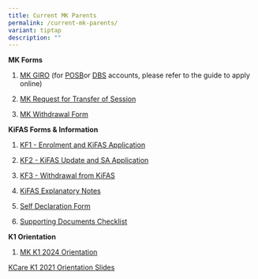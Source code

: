 ```yaml
---
title: Current MK Parents
permalink: /current-mk-parents/
variant: tiptap
description: ""
---
```

<p><strong>MK Forms</strong>
</p>
<ol data-tight="true" class="tight">
<li>
<p><a href="https://www.frontierpri.moe.edu.sg/files/Blank-GIRO-Form-MK.pdf" rel="noopener noreferrer nofollow" target="_blank">MK GIRO</a> (for
<a href="https://www.posb.com.sg/personal/deposits/bank-with-ease/posb-ibanking" rel="noopener noreferrer nofollow" target="_blank">POSB</a>or <a href="https://www.dbs.com.sg/index/default.page" rel="noopener noreferrer nofollow" target="_blank">DBS</a> accounts,
please refer to the guide to apply online)</p>
</li>
<li>
<p><a href="https://go.gov.sg/mktrfsession" rel="noopener noreferrer nofollow" target="_blank">MK Request for Transfer of Session</a>
</p>
</li>
<li>
<p><a href="https://go.gov.sg/mkft-withdraw" rel="noopener noreferrer nofollow" target="_blank">MK Withdrawal Form</a>
</p>
</li>
</ol>
<p><strong>KiFAS Forms &amp; Information</strong>
</p>
<ol data-tight="true" class="tight">
<li>
<p><a href="https://www.frontierpri.moe.edu.sg/files/KF1-Enrolment-and-KiFAS-Application-Jan-2022.pdf" rel="noopener noreferrer nofollow" target="_blank">KF1 - Enrolment and KiFAS Application</a>
</p>
</li>
<li>
<p><a href="https://www.frontierpri.moe.edu.sg/files/KF2-KiFAS-Update-and-SA-Application-Jan-2022.pdf" rel="noopener noreferrer nofollow" target="_blank">KF2 - KiFAS Update and SA Application</a>
</p>
</li>
<li>
<p><a href="https://www.frontierpri.moe.edu.sg/files/KF3-Withdrawal-from-Kindergarten-or-KiFAS-29-Apr-2019.pdf" rel="noopener noreferrer nofollow" target="_blank">KF3 - Withdrawal from KiFAS</a>
</p>
</li>
<li>
<p><a href="https://www.frontierpri.moe.edu.sg/files/KiFAS-Explanatory-Notes-Jan-2022.pdf" rel="noopener noreferrer nofollow" target="_blank">KiFAS Explanatory Notes</a>
</p>
</li>
<li>
<p><a href="https://www.frontierpri.moe.edu.sg/files/Self-Declaration-Form-1-Aug-2020.pdf" rel="noopener noreferrer nofollow" target="_blank">Self Declaration Form</a>
</p>
</li>
<li>
<p><a href="https://www.frontierpri.moe.edu.sg/files/Supporting-Documents-Checklist-1-Aug-2020.pdf" rel="noopener noreferrer nofollow" target="_blank">Supporting Documents Checklist</a>
</p>
</li>
</ol>
<p><strong>K1 Orientation</strong>
</p>
<ol data-tight="true" class="tight">
<li>
<p><a href="https://www.frontierpri.moe.edu.sg/files/MKFT_Slides_for_K1_Orientation_2024.pdf" rel="noopener noreferrer nofollow" target="_blank">MK K1 2024 Orientation</a>
</p>
</li>
</ol>
<p><a href="https://www.frontierpri.moe.edu.sg/files/KCare-K1-2021-Orientation-Slides-.pdf" rel="noopener noreferrer nofollow" target="_blank">KCare K1 2021 Orientation Slides</a>
</p>